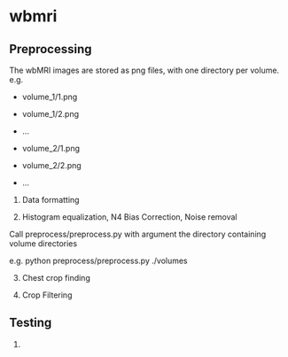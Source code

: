 # wbmri

## Preprocessing
The wbMRI images are stored as png files, with one directory per volume.
e.g. 
  - volume_1/1.png
  - volume_1/2.png
  - ...

  - volume_2/1.png
  - volume_2/2.png
  - ...





1. Data formatting 
 
 
2. Histogram equalization, N4 Bias Correction, Noise removal

  Call preprocess/preprocess.py with argument the directory containing volume directories

  e.g. python preprocess/preprocess.py ./volumes



3. Chest crop finding

4. Crop Filtering



## Testing
1. 
